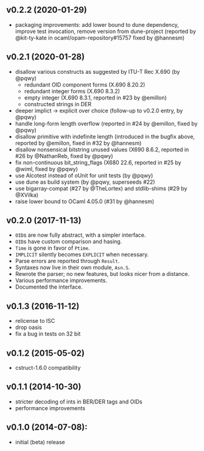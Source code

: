 ## v0.2.2 (2020-01-29)
* packaging improvements: add lower bound to dune dependency, improve test
  invocation, remove version from dune-project
  (reported by @kit-ty-kate in ocaml/opam-repository#15757 fixed by @hannesm)

## v0.2.1 (2020-01-28)
* disallow various constructs as suggested by ITU-T Rec X.690 (by @pqwy)
  * redundant OID component forms (X.690 8.20.2)
  * redundant integer forms (X.690 8.3.2)
  * empty integer (X.690 8.3.1, reported in #23 by @emillon)
  * constructed strings in DER
* deeper implict -> explicit over choice (follow-up to v0.2.0 entry, by @pqwy)
* handle long-form length overflow (reported in #24 by @emillon, fixed by @pqwy)
* disallow primitive with indefinite length (introduced in the bugfix above,
  reported by @emillon, fixed in #32 by @hannesm)
* disallow nonsensical bitstring unused values (X690 8.6.2, reported in #26
  by @NathanReb, fixed by @pqwy)
* fix non-continuous bit_string_flags (X680 22.6, reported in #25 by @wiml,
  fixed by @pqwy)
* use Alcotest instead of oUnit for unit tests (by @pqwy)
* use dune as build system (by @pqwy, superseeds #22)
* use bigarray-compat (#27 by @TheLortex) and stdlib-shims (#29 by @XVilka)
* raise lower bound to OCaml 4.05.0 (#31 by @hannesm)

## v0.2.0 (2017-11-13)
* `OID`s are now fully abstract, with a simpler interface.
* `OID`s have custom comparison and hasing.
* `Time` is gone in favor of `Ptime`.
* `IMPLICIT` silently becomes `EXPLICIT` when necessary.
* Parse errors are reported through `Result`.
* Syntaxes now live in their own module, `Asn.S`.
* Rewrote the parser; no new features, but looks nicer from a distance.
* Various performance improvements.
* Documented the interface.

## v0.1.3 (2016-11-12)
* relicense to ISC
* drop oasis
* fix a bug in tests on 32 bit

## v0.1.2 (2015-05-02)
* cstruct-1.6.0 compatibility

## v0.1.1 (2014-10-30)
* stricter decoding of ints in BER/DER tags and OIDs
* performance improvements

## v0.1.0 (2014-07-08):
* initial (beta) release
